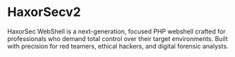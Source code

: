 # HaxorSecv2
HaxorSec WebShell is a next-generation, focused PHP webshell crafted for professionals who demand total control over their target environments. Built with precision for red teamers, ethical hackers, and digital forensic analysts.
